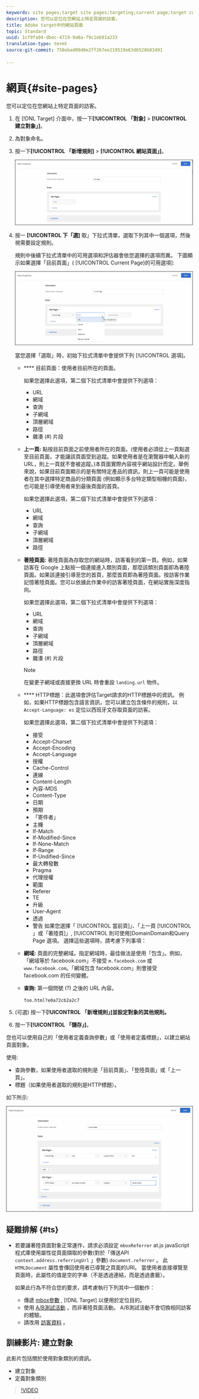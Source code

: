 ```yaml
---
keywords: site pages;target site pages;targeting;current page;target current page;previous page;target previous page;landing page;target landing page;http header
description: 您可以定位在您網站上特定頁面的訪客。
title: Adobe target中的網站頁面
topic: Standard
uuid: 1cf9fa94-dbec-4719-9a0a-79c1eb91a233
translation-type: tm+mt
source-git-commit: 758ebad09d0e2ff267ee219519e63d6528b83491

---
```



# 網頁{#site-pages}

您可以定位在您網站上特定頁面的訪客。

1. 在 [!DNL Target] 介面中，按一下&#x200B;**[!UICONTROL 「對象]** &gt; **[!UICONTROL 建立對象」]**。
1. 為對象命名。
1. 按一下&#x200B;**[!UICONTROL 「新增規則]** &gt; **[!UICONTROL 網站頁面」]**。

   ![網頁受眾](assets/target_site_pages.png)

1. 按一 **[!UICONTROL 下「選]** 取」下拉式清單，選取下列其中一個選項，然後視需要設定規則。

   規則中後續下拉式清單中的可用選項和評估器會依您選擇的選項而異。 下圖顯示如果選擇「目前頁面」( [!UICONTROL Current Page)的可用選項]:

   ![目前頁面](/help/c-target/c-audiences/c-target-rules/assets/current-page.png)

   當您選擇「選取」時，初始下拉式清單中會提供下列 [!UICONTROL 選項]。

   * **** 目前頁面：使用者目前所在的頁面。

      如果您選擇此選項，第二個下拉式清單中會提供下列選項：

      * URL
      * 網域
      * 查詢
      * 子網域
      * 頂層網域
      * 路徑
      * 雜湊 (#) 片段
   * **上一頁:** 點按目前頁面之前使用者所在的頁面。(使用者必須從上一頁點選至目前頁面，才能讓該頁面受到追蹤。如果使用者是在瀏覽器中輸入新的 URL，則上一頁就不會被追蹤。)本頁面實際內容視乎網站設計而定。舉例來說，如果目前頁面顯示的是有關特定產品的資訊，則上一頁可能是使用者在其中選擇特定商品的分類頁面 (例如顯示多台特定類型相機的頁面)，也可能是引導使用者來到最後頁面的首頁。

      如果您選擇此選項，第二個下拉式清單中會提供下列選項：

      * URL
      * 網域
      * 查詢
      * 子網域
      * 頂層網域
      * 路徑
   * **著陸頁面:** 著陸頁面為存取您的網站時，訪客看到的第一頁。例如，如果訪客在 Google 上點按一個連接進入類別頁面，那麼該類別頁面即為著陸頁面。如果該連接引導至您的首頁，那麼首頁即為著陸頁面。按訪客作業記憶著陸頁面。您可以依據此作業中的訪客著陸頁面，在網站實施深度指向。

      如果您選擇此選項，第二個下拉式清單中會提供下列選項：

      * URL
      * 網域
      * 查詢
      * 子網域
      * 頂層網域
      * 路徑
      * 雜湊 (#) 片段
      >[!NOTE]
      >
      >在變更子網域或直接更換 URL 時會重設 `landing.url` 物件。

   * **** HTTP標題：此選項會評估Target請求的HTTP標題中的資訊。 例如，如果HTTP標題包含語言資訊，您可以建立包含條件的規則，以 `Accept-Language: es` 定位以西班牙文存取頁面的訪客。

      如果您選擇此選項，第二個下拉式清單中會提供下列選項：

      * 接受
      * Accept-Charset
      * Accept-Encoding
      * Accept-Language
      * 授權
      * Cache-Control
      * 連線
      * Content-Length
      * 內容-MDS
      * Content-Type
      * 日期
      * 預期
      * 「寄件者」
      * 主機
      * If-Match
      * If-Modified-Since
      * If-None-Match
      * If-Range
      * If-Undified-Since
      * 最大轉發數
      * Pragma
      * 代理授權
      * 範圍
      * Referer
      * TE
      * 升級
      * User-Agent
      * 透過
      * 警告
   如果您選擇「 [!UICONTROL 當前頁]」、「上一頁 [!UICONTROL 」或「著陸頁]」, [!UICONTROL 則可使用]DomainDomain和Query Page  選項。 選擇這些選項時，請考慮下列事項：

   * **網域:** 頁面的完整網域。指定網域時，最佳做法是使用「包含」。例如，「網域等於 facebook.com」不接受 `m.facebook.com` 或 `www.facebook.com`。「網域包含 facebook.com」則會接受 facebook.com 的任何變體。
   * **查詢:** 第一個問號 (?) 之後的 URL 內容。

      `foo.html?e0a72cb2a2c7`





1. (可選) 按一下&#x200B;**[!UICONTROL 「新增規則」]並設定對象的其他規則。**
1. 按一下&#x200B;**[!UICONTROL 「儲存」]**。

您也可以使用自己的「使用者定義查詢參數」或「使用者定義標題」，以建立網站頁面對象。

使用:

* 查詢參數，如果使用者選取的規則是「目前頁面」、「登陸頁面」或「上一頁」。
* 標題（如果使用者選取的規則是HTTP標題）。

如下所示:

![](assets/site_pages.png)

## 疑難排解 {#ts}

* 若要讓著陸頁面對象正常運作，請求必須設定 `mboxReferrer` at.js javaScript程式庫使用屬性從頁面擷取的參數(對於「傳送API `context.address.referringUrl` 」參數) `document.referrer` 。 此 `HTMLDocument` 屬性會傳回使用者已導覽之頁面的URI。 當使用者直接導覽至頁面時，此屬性的值是空的字串（不是透過連結，而是透過書籤）。

   如果此行為不符合您的要求，請考慮執行下列其中一個動作：

   * 傳遞 [mbox參數](/help/c-implementing-target/c-implementing-target-for-client-side-web/t-mbox-download/c-understanding-global-mbox/pass-parameters-to-global-mbox.md) , [!DNL Target] 以便用於定位目的。
   * 使用 [A/B測試活動](/help/c-activities/t-test-ab/test-ab.md) ，而非著陸頁面活動。 A/B測試活動不會切換相同訪客的體驗。
   * 請改用 [訪客資料](/help/c-target/c-audiences/c-target-rules/visitor-profile.md) 。

## 訓練影片: 建立對象

此影片包括關於使用對象類別的資訊。

* 建立對象
* 定義對象類別

>[!VIDEO](https://video.tv.adobe.com/v/17392?captions=chi_hant)
